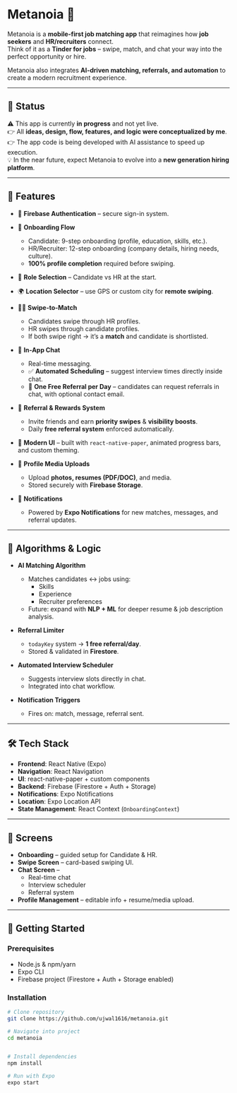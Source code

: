 # Metanoia 🚀  

Metanoia is a **mobile-first job matching app** that reimagines how **job seekers** and **HR/recruiters** connect.  
Think of it as a **Tinder for jobs** – swipe, match, and chat your way into the perfect opportunity or hire.   

Metanoia also integrates **AI-driven matching, referrals, and automation** to create a modern recruitment experience.  
 
---

## 📢 Status
⚠️ This app is currently **in progress** and not yet live.  
👉 All **ideas, design, flow, features, and logic were conceptualized by me**.  
👉 The app code is being developed with AI assistance to speed up execution.  
💡 In the near future, expect Metanoia to evolve into a **new generation hiring platform**.  


---

## 🌟 Features  

- 🔐 **Firebase Authentication** – secure sign-in system.  

- 🧭 **Onboarding Flow**  
  - Candidate: 9-step onboarding (profile, education, skills, etc.).  
  - HR/Recruiter: 12-step onboarding (company details, hiring needs, culture).  
  - **100% profile completion** required before swiping.  

- 🎯 **Role Selection** – Candidate vs HR at the start.  

- 🌍 **Location Selector** – use GPS or custom city for **remote swiping**.  

- 👩‍💼 **Swipe-to-Match**  
  - Candidates swipe through HR profiles.  
  - HR swipes through candidate profiles.  
  - If both swipe right → it’s a **match** and candidate is shortlisted.  

- 💬 **In-App Chat**  
  - Real-time messaging.  
  - ✅ **Automated Scheduling** – suggest interview times directly inside chat.  
  - 📩 **One Free Referral per Day** – candidates can request referrals in chat, with optional contact email.  

- 🎁 **Referral & Rewards System**  
  - Invite friends and earn **priority swipes** & **visibility boosts**.  
  - Daily **free referral system** enforced automatically.  

- 🎨 **Modern UI** – built with `react-native-paper`, animated progress bars, and custom theming.  

- 📄 **Profile Media Uploads**  
  - Upload **photos, resumes (PDF/DOC)**, and media.  
  - Stored securely with **Firebase Storage**.  

- 🔔 **Notifications**  
  - Powered by **Expo Notifications** for new matches, messages, and referral updates.  

---

## 🧠 Algorithms & Logic  

- **AI Matching Algorithm**  
  - Matches candidates ↔ jobs using:  
    - Skills  
    - Experience  
    - Recruiter preferences  
  - Future: expand with **NLP + ML** for deeper resume & job description analysis.   

- **Referral Limiter**  
  - `todayKey` system → **1 free referral/day**.  
  - Stored & validated in **Firestore**.  

- **Automated Interview Scheduler**  
  - Suggests interview slots directly in chat.  
  - Integrated into chat workflow.  

- **Notification Triggers**  
  - Fires on: match, message, referral sent.  

---

## 🛠️ Tech Stack  

- **Frontend**: React Native (Expo)  
- **Navigation**: React Navigation  
- **UI**: react-native-paper + custom components  
- **Backend**: Firebase (Firestore + Auth + Storage)  
- **Notifications**: Expo Notifications  
- **Location**: Expo Location API  
- **State Management**: React Context (`OnboardingContext`)  

---

## 📱 Screens  

- **Onboarding** – guided setup for Candidate & HR.  
- **Swipe Screen** – card-based swiping UI.  
- **Chat Screen** –  
  - Real-time chat  
  - Interview scheduler  
  - Referral system  
- **Profile Management** – editable info + resume/media upload.  

---

## 🚀 Getting Started  

### Prerequisites  
- Node.js & npm/yarn  
- Expo CLI  
- Firebase project (Firestore + Auth + Storage enabled)  

### Installation  

```bash
# Clone repository
git clone https://github.com/ujwal1616/metanoia.git  

# Navigate into project
cd metanoia


# Install dependencies
npm install  

# Run with Expo
expo start  
